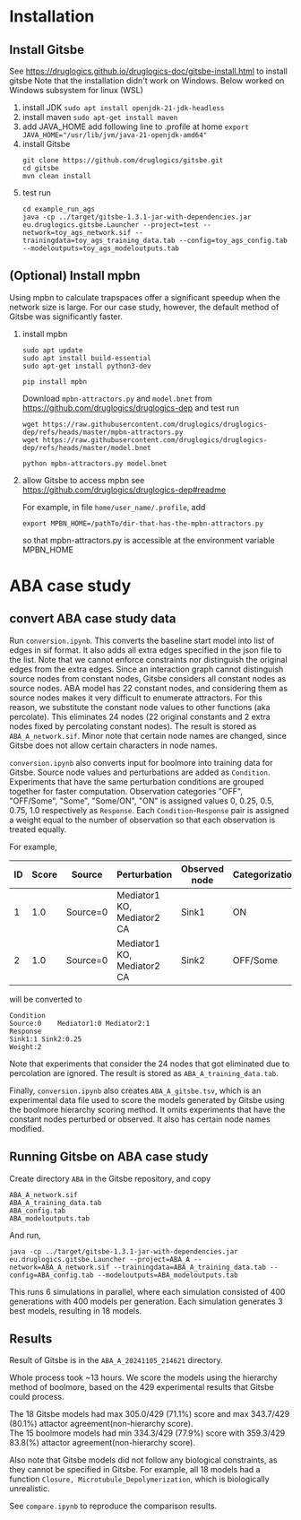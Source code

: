 # Installation

## Install Gitsbe

See https://druglogics.github.io/druglogics-doc/gitsbe-install.html to install gitsbe
Note that the installation didn't work on Windows.
Below worked on Windows subsystem for linux (WSL)

1. install JDK
    `sudo apt install openjdk-21-jdk-headless`
2. install maven
    `sudo apt-get install maven`
3. add JAVA_HOME
    add following line to .profile at home
    `export JAVA_HOME="/usr/lib/jvm/java-21-openjdk-amd64"`
4. install Gitsbe
    ```
    git clone https://github.com/druglogics/gitsbe.git
    cd gitsbe
    mvn clean install
    ```
5. test run
    ```
    cd example_run_ags
    java -cp ../target/gitsbe-1.3.1-jar-with-dependencies.jar eu.druglogics.gitsbe.Launcher --project=test --network=toy_ags_network.sif --trainingdata=toy_ags_training_data.tab --config=toy_ags_config.tab --modeloutputs=toy_ags_modeloutputs.tab
    ```

## (Optional) Install mpbn

Using mpbn to calculate trapspaces offer a significant speedup when the network size is large. For our case study, however, the default method of Gitsbe was significantly faster.

1. install mpbn
    ```
    sudo apt update
    sudo apt install build-essential
    sudo apt-get install python3-dev

    pip install mpbn
    ```

    Download `mpbn-attractors.py` and `model.bnet` from https://github.com/druglogics/druglogics-dep and test run
    ```
    wget https://raw.githubusercontent.com/druglogics/druglogics-dep/refs/heads/master/mpbn-attractors.py
    wget https://raw.githubusercontent.com/druglogics/druglogics-dep/refs/heads/master/model.bnet
    
    python mpbn-attractors.py model.bnet
    ```

2. allow Gitsbe to access mpbn
    see https://github.com/druglogics/druglogics-dep#readme

    For example, in file
    `home/user_name/.profile`, add
    ```
    export MPBN_HOME=/pathTo/dir-that-has-the-mpbn-attractors.py
    ```

    so that mpbn-attractors.py is accessible at the environment variable MPBN_HOME

# ABA case study

## convert ABA case study data

Run `conversion.ipynb`. This converts the baseline start model into list of edges in sif format. It also adds all extra edges specified in the json file to the list. Note that we cannot enforce constraints nor distinguish the original edges from the extra edges.
Since an interaction graph cannot distinguish source nodes from constant nodes, Gitsbe considers all constant nodes as source nodes. ABA model has 22 constant nodes, and considering them as source nodes makes it very difficult to enumerate attractors. For this reason, we substitute the constant node values to other functions (aka percolate). This eliminates 24 nodes (22 original constants and 2 extra nodes fixed by percolating constant nodes).
The result is stored as `ABA_A_network.sif`. Minor note that certain node names are changed, since Gitsbe does not allow certain characters in node names.

`conversion.ipynb` also converts input for boolmore into training data for Gitsbe. Source node values and perturbations are added as `Condition`. Experiments that have the same perturbation conditions are grouped together for faster computation. Observation categories "OFF", "OFF/Some", "Some", "Some/ON", "ON" is assigned values 0, 0.25, 0.5, 0.75, 1.0 respectively as `Response`. Each `Condition`-`Response` pair is assigned a weight equal to the number of observation so that each observation is treated equally.

For example,

| ID | Score |   Source  |        Perturbation        | Observed node | Categorization |
| -- | ----- | --------- | -------------------------- | ------------- | -------------- |
|  1 | 	1.0  |  Source=0 | Mediator1 KO, Mediator2 CA |         Sink1 |             ON |
|  2 |  1.0  |  Source=0 | Mediator1 KO, Mediator2 CA |         Sink2 |       OFF/Some |

will be converted to

```
Condition
Source:0	Mediator1:0	Mediator2:1
Response
Sink1:1	Sink2:0.25
Weight:2
```

Note that experiments that consider the 24 nodes that got eliminated due to percolation are ignored. The result is stored as `ABA_A_training_data.tab`. 

Finally, `conversion.ipynb` also creates `ABA_A_gitsbe.tsv`, which is an experimental data file used to score the models generated by Gitsbe using the boolmore hierarchy scoring method. It omits experiments that have the constant nodes perturbed or observed. It also has certain node names modified.


## Running Gitsbe on ABA case study

Create directory `ABA` in the Gitsbe repository, and copy
```
ABA_A_network.sif
ABA_A_training_data.tab
ABA_config.tab
ABA_modeloutputs.tab
```
And run,
```
java -cp ../target/gitsbe-1.3.1-jar-with-dependencies.jar eu.druglogics.gitsbe.Launcher --project=ABA_A --network=ABA_A_network.sif --trainingdata=ABA_A_training_data.tab --config=ABA_config.tab --modeloutputs=ABA_modeloutputs.tab
```

This runs 6 simulations in parallel, where each simulation consisted of 400 generations with 400 models per generation.
Each simulation generates 3 best models, resulting in 18 models.

## Results

Result of Gitsbe is in the `ABA_A_20241105_214621` directory.

Whole process took ~13 hours. We score the models using the hierarchy method of boolmore, based on the 429 experimental results that Gitsbe could process.

The 18 Gitsbe models had max 305.0/429 (71.1%) score and max 343.7/429 (80.1%) attactor agreement(non-hierarchy score).  
The 15 boolmore models had min 334.3/429 (77.9%) score with 359.3/429 83.8(%) attactor agreement(non-hierarchy score).

Also note that Gitsbe models did not follow any biological constraints, as they cannot be specified in Gitsbe.
For example, all 18 models had a function `Closure, Microtubule_Depolymerization`, which is biologically unrealistic.

See `compare.ipynb` to reproduce the comparison results.
